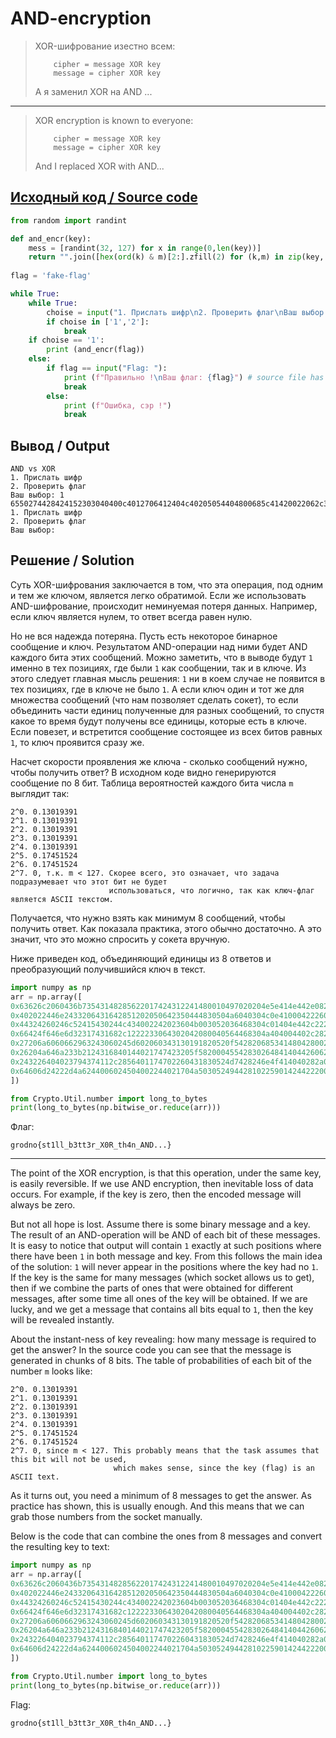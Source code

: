 # AND-encryption

> XOR-шифрование изестно всем:
>
> ```plain
>     cipher = message XOR key
>     message = cipher XOR key
> ```
>
> А я заменил XOR на AND ...

---

> XOR encryption is known to everyone:
>
> ```plain
>     cipher = message XOR key
>     message = cipher XOR key
> ```
>
> And I replaced XOR with AND...

## [Исходный код / Source code](AND-encryption.py)

```python
from random import randint

def and_encr(key):
    mess = [randint(32, 127) for x in range(0,len(key))]
    return "".join([hex(ord(k) & m)[2:].zfill(2) for (k,m) in zip(key, mess)])
    
flag = 'fake-flag'

while True:
    while True:
        choise = input("1. Прислать шифр\n2. Проверить флаг\nВаш выбор: ")
        if choise in ['1','2']:
            break
    if choise == '1':
        print (and_encr(flag))
    else:
        if flag == input("Flag: "):
            print (f"Правильно !\nВаш флаг: {flag}") # source file has a missing `)` here
            break
        else:
            print (f"Ошибка, сэр !")
            break
```

## Вывод / Output

```plain
AND vs XOR
1. Прислать шифр
2. Проверить флаг
Ваш выбор: 1
6550274428424152303040400c4012706412404c40205054404800685c41420022062c3d
1. Прислать шифр
2. Проверить флаг
Ваш выбор:
```

## Решение / Solution

Суть XOR-шифрования заключается в том, что эта операция, под одним и тем же ключом, является легко
обратимой. Если же использовать AND-шифрование, происходит неминуемая потеря данных. Например, если
ключ является нулем, то ответ всегда равен нулю.

Но не вся надежда потеряна. Пусть есть некоторое бинарное сообщение и ключ. Результатом AND-операции
над ними будет AND каждого бита этих сообщений. Можно заметить, что в выводе будут `1` именно в тех
позициях, где были `1` как сообщении, так и в ключе. Из этого следует главная мысль решения: `1` ни
в коем случае не появится в тех позициях, где в ключе не было `1`. А если ключ один и тот же для
множества сообщений (что нам позволяет сделать сокет), то если объединить части единиц полученные
для разных сообщений, то спустя какое то время будут получены все единицы, которые есть в ключе.
Если повезет, и встретится сообщение состоящее из всех битов равных `1`, то ключ проявится сразу же.

Насчет скорости проявления же ключа - сколько сообщений нужно, чтобы получить ответ? В исходном коде
видно генерируются сообщение по 8 бит. Таблица вероятностей каждого бита числа `m` выглядит так:

```plain
2^0. 0.13019391
2^1. 0.13019391
2^2. 0.13019391
2^3. 0.13019391
2^4. 0.13019391
2^5. 0.17451524
2^6. 0.17451524
2^7. 0, т.к. m < 127. Скорее всего, это означает, что задача подразумевает что этот бит не будет
                      использоваться, что логично, так как ключ-флаг является ASCII текстом.
```

Получается, что нужно взять как минимум 8 сообщений, чтобы получить ответ. Как показала практика,
этого обычно достаточно. А это значит, что это можно спросить у сокета вручную.

Ниже приведен код, объединяющий единицы из 8 ответов и преобразующий получившийся ключ в текст.

```python
import numpy as np
arr = np.array([
0x63626c2060436b73543148285622017424312241480010497020204e5e414e442e082855,
0x402022446e2433206431642851202050642350444830504a6040304c0e41000422260e3d,
0x44324260246c52415430244c434002242023604b003052036468304c01404e442c222040,
0x66424f646e6d32317431682c1222233064302042080040564468304a404004402c28222d,
0x27206a6060662963243060245d602060343130191820520f542820685341480428002438,
0x26204a646a233b2124316840144021747423205f58200045542830264841404426062459,
0x243226404023794374112c2856401174702260431830524d7428246e4f414040282a0829,
0x64606d24222d4a6244006024504002244021704a50305249442810225901424422200251
])

from Crypto.Util.number import long_to_bytes
print(long_to_bytes(np.bitwise_or.reduce(arr)))
```

Флаг:

```plain
grodno{st1ll_b3tt3r_X0R_th4n_AND...}
```

---

The point of the XOR encryption, is that this operation, under the same key, is easily reversible.
If we use AND encryption, then inevitable loss of data occurs. For example, if the key is zero,
then the encoded message will always be zero.

But not all hope is lost. Assume there is some binary message and a key. The result of an
AND-operation will be AND of each bit of these messages. It is easy to notice that output will
contain `1` exactly at such positions where there have been `1` in both message and key. From this
follows the main idea of the solution: `1` will never appear in the positions where the key had no
`1`. If the key is the same for many messages (which socket allows us to get), then if we combine
the parts of ones that were obtained for different messages, after some time all ones of the key
will be obtained. If we are lucky, and we get a message that contains all bits equal to `1`, then
the key will be revealed instantly.

About the instant-ness of key revealing: how many message is required to get the answer? In the
source code you can see that the message is generated in chunks of 8 bits. The table of
probabilities of each bit of the number `m` looks like:

```plain
2^0. 0.13019391
2^1. 0.13019391
2^2. 0.13019391
2^3. 0.13019391
2^4. 0.13019391
2^5. 0.17451524
2^6. 0.17451524
2^7. 0, since m < 127. This probably means that the task assumes that this bit will not be used,
                       which makes sense, since the key (flag) is an ASCII text.
```

As it turns out, you need a minimum of 8 messages to get the answer. As practice has shown, this is
usually enough. And this means that we can grab those numbers from the socket manually.

Below is the code that can combine the ones from 8 messages and convert the resulting key to text:

```python
import numpy as np
arr = np.array([
0x63626c2060436b73543148285622017424312241480010497020204e5e414e442e082855,
0x402022446e2433206431642851202050642350444830504a6040304c0e41000422260e3d,
0x44324260246c52415430244c434002242023604b003052036468304c01404e442c222040,
0x66424f646e6d32317431682c1222233064302042080040564468304a404004402c28222d,
0x27206a6060662963243060245d602060343130191820520f542820685341480428002438,
0x26204a646a233b2124316840144021747423205f58200045542830264841404426062459,
0x243226404023794374112c2856401174702260431830524d7428246e4f414040282a0829,
0x64606d24222d4a6244006024504002244021704a50305249442810225901424422200251
])

from Crypto.Util.number import long_to_bytes
print(long_to_bytes(np.bitwise_or.reduce(arr)))
```

Flag:

```plain
grodno{st1ll_b3tt3r_X0R_th4n_AND...}
```
